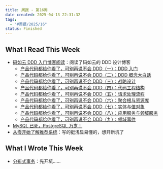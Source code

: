 ```yaml
---
title: 周报 - 第16周
date created: 2025-04-13 22:31:32
tags:
  - "#周报/2025/16"
status: Finished
---
```


## What I Read This Week

- [码如云 DDD 入门博客阅读](../Readings/码如云%20DDD/Readme.md)：阅读了码如云的 DDD 设计博客
    - [产品代码都给你看了，可别再说不会 DDD（一）：DDD 入门](../Readings/码如云%20DDD/产品代码都给你看了，可别再说不会%20DDD（一）：DDD%20入门.md)
    - [产品代码都给你看了，可别再说不会 DDD（二）：DDD 概念大白话](../Readings/码如云%20DDD/产品代码都给你看了，可别再说不会%20DDD（二）：DDD%20概念大白话.md)
    - [产品代码都给你看了，可别再说不会 DDD（三）：战略设计](../Readings/码如云%20DDD/产品代码都给你看了，可别再说不会%20DDD（三）：战略设计.md)
    - [产品代码都给你看了，可别再说不会 DDD（四）：代码工程结构](../Readings/码如云%20DDD/产品代码都给你看了，可别再说不会%20DDD（四）：代码工程结构.md)
    - [产品代码都给你看了，可别再说不会 DDD（五）：请求处理流程](../Readings/码如云%20DDD/产品代码都给你看了，可别再说不会%20DDD（五）：请求处理流程.md)
    - [产品代码都给你看了，可别再说不会 DDD（六）：聚合根与资源库](../Readings/码如云%20DDD/产品代码都给你看了，可别再说不会%20DDD（六）：聚合根与资源库.md)
    - [产品代码都给你看了，可别再说不会 DDD（七）：实体与值对象](../Readings/码如云%20DDD/产品代码都给你看了，可别再说不会%20DDD（七）：实体与值对象.md)
    - [产品代码都给你看了，可别再说不会 DDD（八）：应用服务与领域服务](../Readings/码如云%20DDD/产品代码都给你看了，可别再说不会%20DDD（八）：应用服务与领域服务.md)
    - [产品代码都给你看了，可别再说不会 DDD（九）：领域事件](../Readings/码如云%20DDD/产品代码都给你看了，可别再说不会%20DDD（九）：领域事件.md)
- [MySQL 已死，PostgreSQL 万岁！](../Readings/MySQL%20已死，PostgreSQL%20万岁！.md)
- [从零开始了解推荐系统](../Readings/从零开始了解推荐系统.md)：写的挺浅显易懂的，想开新坑了

## What I Wrote This Week

- [分布式事务](../Wiki/分布式事务.md)：先开坑……
